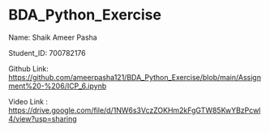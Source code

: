 # BDA_Python_Exercise
Name: Shaik Ameer Pasha

Student_ID: 700782176

Github Link: https://github.com/ameerpasha121/BDA_Python_Exercise/blob/main/Assignment%20-%206/ICP_6.ipynb

Video Link : https://drive.google.com/file/d/1NW6s3VczZOKHm2kFgGTW85KwYBzPcwl4/view?usp=sharing